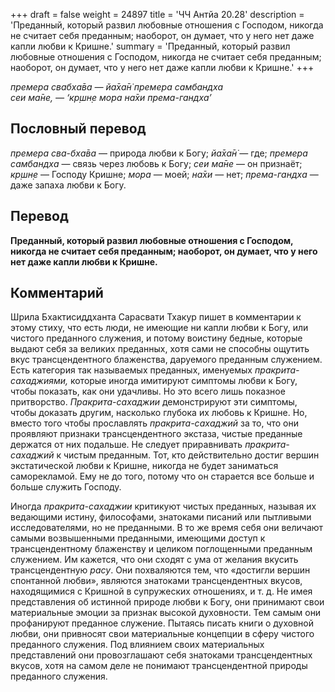 +++
draft = false
weight = 24897
title = 'ЧЧ Антйа 20.28'
description = 'Преданный, который развил любовные отношения с Господом, никогда не считает себя преданным; наоборот, он думает, что у него нет даже капли любви к Кришне.'
summary = 'Преданный, который развил любовные отношения с Господом, никогда не считает себя преданным; наоборот, он думает, что у него нет даже капли любви к Кришне.'
+++

_премера свабха̄ва — йа̄ха̄н̇ премера самбандха  
сеи ма̄не, — ‘кр̣шн̣е мора на̄хи према-гандха’_

## Пословный перевод

_премера_ _сва_\-_бха̄ва_ — природа любви к Богу; _йа̄ха̄н̇_ — где; _премера_ _самбандха_ — связь через любовь к Богу; _сеи_ _ма̄не_ — он признаёт; _кр̣шн̣е_ — Господу Кришне; _мора_ — моей; _на̄хи_ — нет; _према_\-_гандха_ — даже запаха любви к Богу.

## Перевод

**Преданный, который развил любовные отношения с Господом, никогда не считает себя преданным; наоборот, он думает, что у него нет даже капли любви к Кришне.**

## Комментарий

Шрила Бхактисиддханта Сарасвати Тхакур пишет в комментарии к этому стиху, что есть люди, не имеющие ни капли любви к Богу, или чистого преданного служения, и потому воистину бедные, которые выдают себя за великих преданных, хотя сами не способны ощутить вкус трансцендентного блаженства, даруемого преданным служением. Есть категория так называемых преданных, именуемых _пракрита-сахаджиями,_ которые иногда имитируют симптомы любви к Богу, чтобы показать, как они удачливы. Но это всего лишь показное притворство. _Пракрита-сахаджии_ демонстрируют эти симптомы, чтобы доказать другим, насколько глубока их любовь к Кришне. Но, вместо того чтобы прославлять _пракрита-сахаджий_ за то, что они проявляют признаки трансцендентного экстаза, чистые преданные держатся от них подальше. Не следует приравнивать _пракрита-сахаджий_ к чистым преданным. Тот, кто действительно достиг вершин экстатической любви к Кришне, никогда не будет заниматься саморекламой. Ему не до того, потому что он старается все больше и больше служить Господу.

Иногда _пракрита-сахаджии_ критикуют чистых преданных, называя их ведающими истину, философами, знатоками писаний или пытливыми исследователями, но не преданными. В то же время себя они величают самыми возвышенными преданными, имеющими доступ к трансцендентному блаженству и целиком поглощенными преданным служением. Им кажется, что они сходят с ума от желания вкусить трансцендентную _расу_. Они похваляются тем, что «достигли вершин спонтанной любви», являются знатоками трансцендентных вкусов, находящимися с Кришной в супружеских отношениях, и т. д. Не имея представления об истинной природе любви к Богу, они принимают свои материальные эмоции за признак высокой духовности. Тем самым они профанируют преданное служение. Пытаясь писать книги о духовной любви, они привносят свои материальные концепции в сферу чистого преданного служения. Под влиянием своих материальных представлений они провозглашают себя знатоками трансцендентных вкусов, хотя на самом деле не понимают трансцендентной природы преданного служения.
